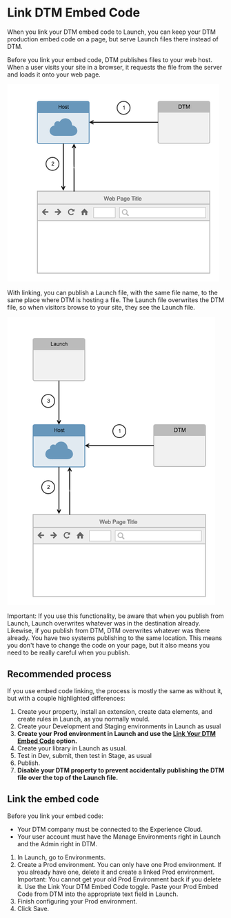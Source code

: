# Link DTM Embed Code

When you link your DTM embed code to Launch, you can keep your DTM production embed code on a page, but serve Launch files there instead of DTM.

Before you link your embed code, DTM publishes files to your web host. When a user visits your site in a browser, it requests the file from the server and loads it onto your web page.

![](../.gitbook/assets/dtm_publishing.png)

With linking, you can publish a Launch file, with the same file name, to the same place where DTM is hosting a file. The Launch file overwrites the DTM file, so when visitors browse to your site, they see the Launch file.

![](../.gitbook/assets/launch_publishing.png)

Important: If you use this functionality, be aware that when you publish from Launch, Launch overwrites whatever was in the destination already. Likewise, if you publish from DTM, DTM overwrites whatever was there already. You have two systems publishing to the same location. This means you don't have to change the code on your page, but it also means you need to be really careful when you publish.

## Recommended process

If you use embed code linking, the process is mostly the same as without it, but with a couple highlighted differences:

1. Create your property, install an extension, create data elements, and create rules in Launch, as you normally would.
2. Create your Development and Staging environments in Launch as usual
3. **Create your Prod environment in Launch and use the **[**Link Your DTM Embed Code**](link-dtm-embed-code.md#embed-code-link)** option.**
4. Create your library in Launch as usual.
5. Test in Dev, submit, then test in Stage, as usual
6. Publish.
7. **Disable your DTM property to prevent accidentally publishing the DTM file over the top of the Launch file.**

## Link the embed code

Before you link your embed code:

* Your DTM company must be connected to the Experience Cloud.
* Your user account must have the Manage Environments right in Launch and the Admin right in DTM.

1. In Launch, go to Environments.
2. Create a Prod environment.  You can only have one Prod environment. If you already have one, delete it and create a linked Prod environment. Important: You cannot get your old Prod Environment back if you delete it. Use the Link Your DTM Embed Code toggle. Paste your Prod Embed Code from DTM into the appropriate text field in Launch.
3. Finish configuring your Prod environment.
4. Click Save.

